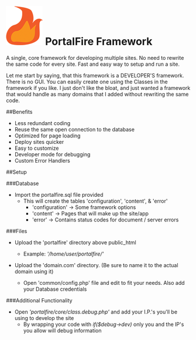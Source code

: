 # ![Image](https://github.com/AndrewChamp/portalfire-framework/blob/master/_ignore/portalfire-logo.png?raw=true) PortalFire Framework


A single, core framework for developing multiple sites.  No need to rewrite the same code for every site.  Fast and easy way to setup and run a site.

Let me start by saying, that this framework is a DEVELOPER'S framework.  There is no GUI.  You can easily create one using the Classes in the framework if you like.
I just don't like the bloat, and just wanted a framework that would handle as many domains that I added without rewriting the same code.

##Benefits

- Less redundant coding
- Reuse the same open connection to the database
- Optimized for page loading
- Deploy sites quicker
- Easy to customize
- Developer mode for debugging
- Custom Error Handlers


##Setup

###Database
- Import the portalfire.sql file provided
	- This will create the tables 'configuration', 'content', & 'error'
		- 'configuration' -> Some framework options
		- 'content' -> Pages that will make up the site/app
		- 'error' -> Contains status codes for document / server errors

###Files
- Upload the 'portalfire' directory above public_html
	- Example:  _'/home/user/portalfire/'_

- Upload the 'domain.com' directory.  (Be sure to name it to the actual domain using it)
	- Open 'common/config.php' file and edit to fit your needs.  Also add your Database credentials
	
###Additional Functionality
- Open _'portalfire/core/class.debug.php'_ and add your I.P.'s you'll be using to develop the site
	- By wrapping your code with _if($debug->dev)_ only you and the IP's you allow will debug information